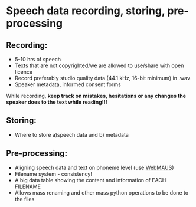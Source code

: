# Speech data recording, storing, pre-processing

## Recording:

* 5-10 hrs of speech
* Texts that are not copyrighted/we are allowed to use/share with open licence
* Record preferably studio quality data (44.1 kHz, 16-bit minimum) in .wav
* Speaker metadata, informed consent forms

While recording, **keep track on mistakes, hesitations or any changes the speaker does to the text while reading!!!**

## Storing:

* Where to store a)speech data and b) metadata

## Pre-processing:

* Aligning speech data and text on phoneme level (use [WebMAUS](https://clarin.phonetik.uni-muenchen.de/BASWebServices/interface/WebMAUSBasic))
* Filename system - consistency!
* A big data table showing the content and information of EACH FILENAME
* Allows mass renaming and other mass python operations to be done to the files 

